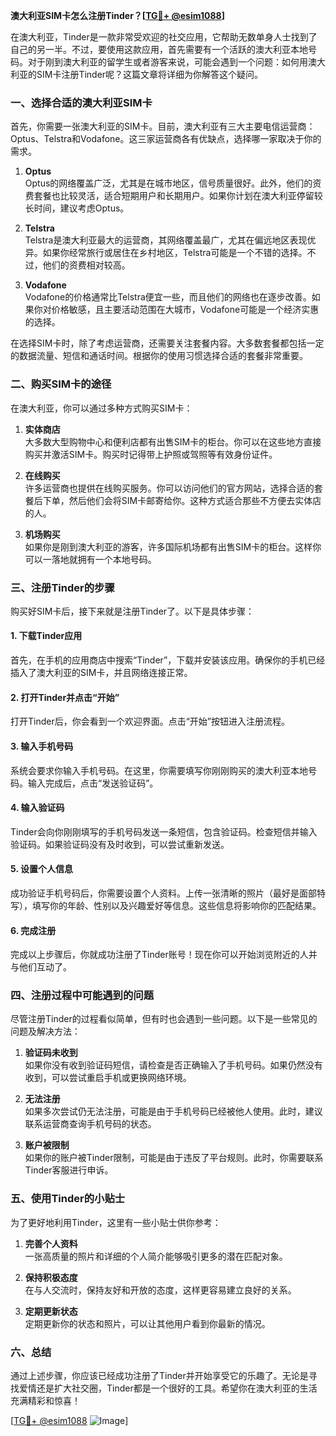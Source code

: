 **澳大利亚SIM卡怎么注册Tinder？[[TG💪+ @esim1088](https://t.me/s/esim1088)]**

在澳大利亚，Tinder是一款非常受欢迎的社交应用，它帮助无数单身人士找到了自己的另一半。不过，要使用这款应用，首先需要有一个活跃的澳大利亚本地号码。对于刚到澳大利亚的留学生或者游客来说，可能会遇到一个问题：如何用澳大利亚的SIM卡注册Tinder呢？这篇文章将详细为你解答这个疑问。

### 一、选择合适的澳大利亚SIM卡

首先，你需要一张澳大利亚的SIM卡。目前，澳大利亚有三大主要电信运营商：Optus、Telstra和Vodafone。这三家运营商各有优缺点，选择哪一家取决于你的需求。

1. **Optus**  
   Optus的网络覆盖广泛，尤其是在城市地区，信号质量很好。此外，他们的资费套餐也比较灵活，适合短期用户和长期用户。如果你计划在澳大利亚停留较长时间，建议考虑Optus。

2. **Telstra**  
   Telstra是澳大利亚最大的运营商，其网络覆盖最广，尤其在偏远地区表现优异。如果你经常旅行或居住在乡村地区，Telstra可能是一个不错的选择。不过，他们的资费相对较高。

3. **Vodafone**  
   Vodafone的价格通常比Telstra便宜一些，而且他们的网络也在逐步改善。如果你对价格敏感，且主要活动范围在大城市，Vodafone可能是一个经济实惠的选择。

在选择SIM卡时，除了考虑运营商，还需要关注套餐内容。大多数套餐都包括一定的数据流量、短信和通话时间。根据你的使用习惯选择合适的套餐非常重要。

### 二、购买SIM卡的途径

在澳大利亚，你可以通过多种方式购买SIM卡：

1. **实体商店**  
   大多数大型购物中心和便利店都有出售SIM卡的柜台。你可以在这些地方直接购买并激活SIM卡。购买时记得带上护照或驾照等有效身份证件。

2. **在线购买**  
   许多运营商也提供在线购买服务。你可以访问他们的官方网站，选择合适的套餐后下单，然后他们会将SIM卡邮寄给你。这种方式适合那些不方便去实体店的人。

3. **机场购买**  
   如果你是刚到澳大利亚的游客，许多国际机场都有出售SIM卡的柜台。这样你可以一落地就拥有一个本地号码。

### 三、注册Tinder的步骤

购买好SIM卡后，接下来就是注册Tinder了。以下是具体步骤：

#### 1. 下载Tinder应用
首先，在手机的应用商店中搜索“Tinder”，下载并安装该应用。确保你的手机已经插入了澳大利亚的SIM卡，并且网络连接正常。

#### 2. 打开Tinder并点击“开始”
打开Tinder后，你会看到一个欢迎界面。点击“开始”按钮进入注册流程。

#### 3. 输入手机号码
系统会要求你输入手机号码。在这里，你需要填写你刚刚购买的澳大利亚本地号码。输入完成后，点击“发送验证码”。

#### 4. 输入验证码
Tinder会向你刚刚填写的手机号码发送一条短信，包含验证码。检查短信并输入验证码。如果验证码没有及时收到，可以尝试重新发送。

#### 5. 设置个人信息
成功验证手机号码后，你需要设置个人资料。上传一张清晰的照片（最好是面部特写），填写你的年龄、性别以及兴趣爱好等信息。这些信息将影响你的匹配结果。

#### 6. 完成注册
完成以上步骤后，你就成功注册了Tinder账号！现在你可以开始浏览附近的人并与他们互动了。

### 四、注册过程中可能遇到的问题

尽管注册Tinder的过程看似简单，但有时也会遇到一些问题。以下是一些常见的问题及解决方法：

1. **验证码未收到**  
   如果你没有收到验证码短信，请检查是否正确输入了手机号码。如果仍然没有收到，可以尝试重启手机或更换网络环境。

2. **无法注册**  
   如果多次尝试仍无法注册，可能是由于手机号码已经被他人使用。此时，建议联系运营商查询手机号码的状态。

3. **账户被限制**  
   如果你的账户被Tinder限制，可能是由于违反了平台规则。此时，你需要联系Tinder客服进行申诉。

### 五、使用Tinder的小贴士

为了更好地利用Tinder，这里有一些小贴士供你参考：

1. **完善个人资料**  
   一张高质量的照片和详细的个人简介能够吸引更多的潜在匹配对象。

2. **保持积极态度**  
   在与人交流时，保持友好和开放的态度，这样更容易建立良好的关系。

3. **定期更新状态**  
   定期更新你的状态和照片，可以让其他用户看到你最新的情况。

### 六、总结

通过上述步骤，你应该已经成功注册了Tinder并开始享受它的乐趣了。无论是寻找爱情还是扩大社交圈，Tinder都是一个很好的工具。希望你在澳大利亚的生活充满精彩和惊喜！

[[TG💪+ @esim1088](https://t.me/s/esim1088) ![Image](https://i.postimg.cc/4NQfJmqS/Snipaste-2025-05-13-00-14-12.png)]
